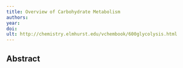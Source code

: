```yaml
---
title: Overview of Carbohydrate Metabolism
authors: 
year: 
doi: 
ult: http://chemistry.elmhurst.edu/vchembook/600glycolysis.html
---
```

## Abstract

